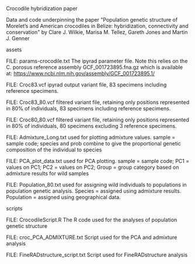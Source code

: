 Crocodile hybridization paper

Data and code underpinning the paper "Population genetic structure of Morelet’s and American crocodiles in Belize: hybridization, connectivity and conservation" by Clare J. Wilkie, Marisa M. Tellez, Gareth Jones and Martin J. Genner

assets

FILE: params-crocodile.txt
The ipyrad parameter file. Note this relies on the C. porosus reference assembly GCF_001723895.fna.gz which is available at:
https://www.ncbi.nlm.nih.gov/assembly/GCF_001723895.1/

FILE: Croc83.vcf
ipyrad output variant file, 83 specimens including reference specimens.

FILE: Croc83_80.vcf
filtered variant file, retaining only positions represented in 80% of individuals, 83 specimens including reference specimens.

FILE: Croc80_80.vcf
filtered variant file, retaining only positions represented in 80% of individuals, 80 specimens excluding 3 reference specimens.

FILE: Admixture_Long.txt
used for plotting admixture values. sample = sample code; species and prob combine to give the proportional genetic composition of the individual to species

FILE: PCA_plot_data.txt
used for PCA plotting. sample = sample code; PC1 = values on PC1; PC2 = values on PC2; Group = group category based on admixture results for wild samples

FILE: Population_80.txt used for assigning wild individuals to populations in population genetic analysis. Species = assigned using admixture results. Population = assigned using geographical data.

scripts

FILE: CrocodileScript.R
The R code used for the analyses of population genetic structure

FILE: croc_PCA_ADMIXTURE.txt
Script used for the PCA and admixture analysis

FILE: FineRADstructure_script.txt
Script used for FineRADstructure analysis
